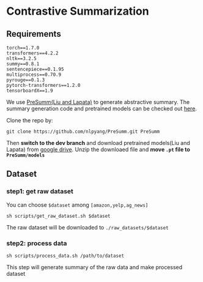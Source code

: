 # Contrastive Summarization
<!-- **This code is for the paper** "Constructing contrastive samples via summarization for text classification with limited annotations" -->

## Requirements
```
torch==1.7.0
transformers==4.2.2
nltk==3.2.5
summy==0.8.1
sentencepiece==0.1.95
multiprocess==0.70.9
pyrouge==0.1.3
pytorch-transformers==1.2.0
tensorboardX==1.9
```
We use [PreSumm(Liu and Lapata)](https://arxiv.org/abs/1908.08345) to generate abstractive summary. The summary generation code and pretrained models can be checked out [here](https://github.com/nlpyang/PreSumm/tree/master).

Clone the repo by:
```
git clone https://github.com/nlpyang/PreSumm.git PreSumm
```
Then **switch to the dev branch** and download pretrained models(Liu and Lapata) from [google drive](https://drive.google.com/file/d/1-IKVCtc4Q-BdZpjXc4s70_fRsWnjtYLr/view). Unzip the downloaed file and **move `.pt` file to `PreSumm/models`**

## Dataset
### step1: get raw dataset
You can choose `$dataset` among  `[amazon,yelp,ag_news]`
```
sh scripts/get_raw_dataset.sh $dataset
```
The raw dataset will be downloaded to `./raw_datasets/$dataset`
### step2: process data
```
sh scripts/process_data.sh /path/to/dataset
```
This step will generate summary of the raw data and make processed dataset


